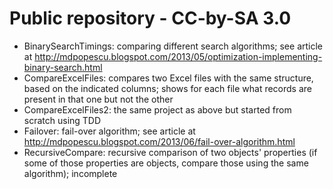Public repository - CC-by-SA 3.0
======

* BinarySearchTimings: comparing different search algorithms; see article at http://mdpopescu.blogspot.com/2013/05/optimization-implementing-binary-search.html
* CompareExcelFiles: compares two Excel files with the same structure, based on the indicated columns; shows for each file what records are present in that one but not the other
* CompareExcelFiles2: the same project as above but started from scratch using TDD
* Failover: fail-over algorithm; see article at http://mdpopescu.blogspot.com/2013/06/fail-over-algorithm.html
* RecursiveCompare: recursive comparison of two objects' properties (if some of those properties are objects, compare those using the same algorithm); incomplete
